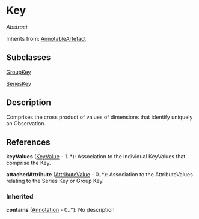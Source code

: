 
# Key

*Abstract*

Inherits from: [AnnotableArtefact](../Base/AnnotableArtefact.md)

## Subclasses

[GroupKey](GroupKey.md)

[SeriesKey](SeriesKey.md)



## Description

Comprises the cross product of values of dimensions that identify uniquely an Observation.




## References

**keyValues** ([KeyValue](KeyValue.md) - 1..*): Association to the individual KeyValues that comprise the Key.

**attachedAttribute** ([AttributeValue](AttributeValue.md) - 0..*): Association to the AttributeValues relating to the Series Key or Group Key.

### Inherited

**contains** ([Annotation](../Base/Annotation.md) - 0..*): No description





